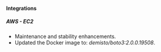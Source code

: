 
#### Integrations
##### AWS - EC2
- Maintenance and stability enhancements.
- Updated the Docker image to: *demisto/boto3:2.0.0.19508*.